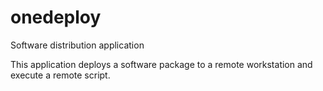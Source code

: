 # onedeploy
Software distribution application

This application deploys a software package to a remote workstation and execute a remote script.
